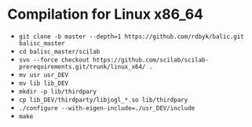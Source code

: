 # Compilation for Linux x86_64
- `git clone -b master --depth=1 https://github.com/rdbyk/balic.git balisc_master`
- `cd balisc_master/scilab`
- `svn --force checkout https://github.com/scilab/scilab-prerequirements.git/trunk/linux_x64/ .`
- `mv usr usr_DEV`
- `mv lib lib_DEV`
- `mkdir -p lib/thirdpary`
- `cp lib_DEV/thirdparty/libjogl_*.so lib/thirdpary`
- `./configure --with-eigen-include=./usr_DEV/include`
- `make`
